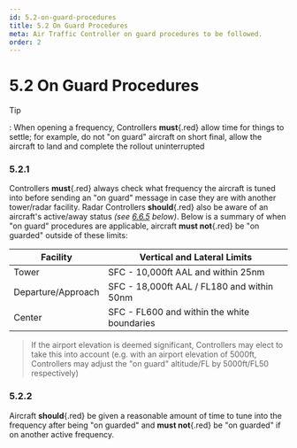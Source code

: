 ```yaml
---
id: 5.2-on-guard-procedures
title: 5.2 On Guard Procedures
meta: Air Traffic Controller on guard procedures to be followed.
order: 2
---
```


# 5.2 On Guard Procedures

 

Tip

: When opening a frequency, Controllers **must**{.red} allow time for things to settle; for example, do not "on guard" aircraft on short final, allow the aircraft to land and complete the rollout uninterrupted


### 5.2.1    

Controllers **must**{.red} always check what frequency the aircraft is tuned into before sending an "on guard" message in case they are with another tower/radar facility. Radar Controllers **should**{.red} also be aware of an aircraft's active/away status *(see [6.6.5](/guide/atc-manual/6.-radar/6.6-center#6.6.5) below)*. Below is a summary of when "on guard" procedures are applicable, aircraft **must not**{.red} be "on guarded" outside of these limits:



| Facility           | Vertical and Lateral Limits                 |
| ------------------ | ------------------------------------------- |
| Tower              | SFC - 10,000ft AAL and within 25nm          |
| Departure/Approach | SFC - 18,000ft AAL / FL180 and within 50nm  |
| Center             | SFC - FL600 and within the white boundaries |

> If the airport elevation is deemed significant, Controllers may elect to take this into account (e.g. with an airport elevation of 5000ft, Controllers may adjust the "on guard" altitude/FL by 5000ft/FL50 respectively)



### 5.2.2

Aircraft **should**{.red} be given a reasonable amount of time to tune into the frequency after being "on guarded" and **must not**{.red} be "on guarded" if on another active frequency.

